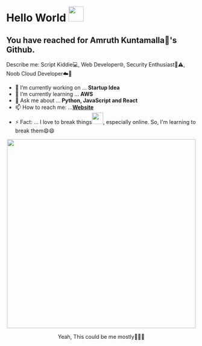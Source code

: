 # Hello World <img src="https://github.com/itsvinayak/itsvinayak/blob/master/assets/Hi.gif" width="40px">

## You have reached for Amruth Kuntamalla🐧's Github.  
  Describe me: Script Kiddie💻, Web Developer🌐, Security Enthusiast🚩⚠️, Noob Cloud Developer☁️🤣 

- 🔭 I’m currently working on ... <b>Startup Idea</b>
- 🌱 I’m currently learning ... <b>AWS</b>
- 💬 Ask me about ...<b> Python, JavaScript and React </b>
- 📫 How to reach me: ...<b>[Website](http://www.therealscripts.com/author)</b>
- ⚡ Fact: ... I love to break things<img src="https://github.com/itsvinayak/itsvinayak/blob/master/assets/code-cat.gif" width="30px">, especially online. So, I'm learning to break them😄😄

<p align="center"><img src="https://media2.giphy.com/media/l3vR85PnGsBwu1PFK/source.gif" width="500px"></p>
<p align="center">Yeah, This could be me mostly🤣🤣🤣</p>

